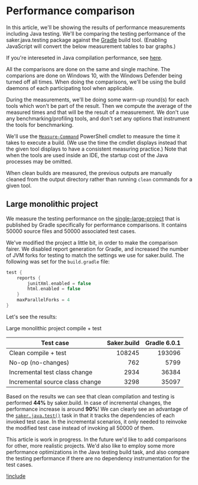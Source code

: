 # Performance comparison

In this article, we'll be showing the results of performance measurements including Java testing. We'll be comparing the testing performance of the saker.java.testing package against the [Gradle](https://gradle.org/) build tool.<noscript> (Enabling JavaScript will convert the below measurement tables to bar graphs.)</noscript>

If you're intereseted in Java compilation performance, see [here](root:/saker.java.compiler/doc/performancecomparison.html).

All the comparisons are done on the same and single machine. The comparions are done on Windows 10, with the Windows Defender being turned off all times. When doing the comparisons, we'll be using the build daemons of each participating tool when applicable.

During the measurements, we'll be doing some warm-up round(s) for each tools which won't be part of the result. Then we compute the average of the measured times and that will be the result of a measurement. We don't use any benchmarking/profiling tools, and don't set any options that instrument the tools for benchmarking.

We'll use the [`Measure-Command`](https://docs.microsoft.com/en-us/powershell/module/microsoft.powershell.utility/measure-command?view=powershell-6) PowerShell cmdlet to measure the time it takes to execute a build. (We use the time the cmdlet displays instead that the given tool displays to have a consistent measuring practice.) Note that when the tools are used inside an IDE, the startup cost of the Java processes may be omitted.

When clean builds are measured, the previous outputs are manually cleaned from the output directory rather than running `clean` commands for a given tool.

## Large monolithic project

We measure the testing performance on the [single-large-project](https://github.com/gradle/performance-comparisons/tree/13739fa299e485c079335b0cd5b30da1cff92234/single-large-project) that is published by Gradle specifically for performance comparisons. It contains 50000 source files and 50000 associated test cases. 

We've modified the project a little bit, in order to make the comparison fairer. We disabled report generation for Gradle, and increased the number of JVM forks for testing to match the settings we use for saker.build. The following was set for the `build.gradle` file:

```groovy
test {
    reports {
        junitXml.enabled = false
		html.enabled = false
    }
	maxParallelForks = 4
}
```

Let's see the results:

<div id="perf-large-monolithic-test" style="--doc-metric:'ms';" class="doc-bar-graph" doc-label-y="duration">

<div class="doc-bar-graph-title">Large monolithic project compile + test</div>

| Test case                        	| Saker.build 	| Gradle 6.0.1 	|
|----------------------------------	|------------:	|-------------:	|
| Clean compile + test             	|      108245 	|       193096 	|
| No-op (no-changes)               	|         762 	|         5799 	|
| Incremental test class change    	|        2934 	|        36384 	|
| Incremental source class change 	|        3298 	|        35097 	|

</div>

Based on the results we can see that clean compilation and testing is performed **44%** by saker.build. In case of incremental changes, the performance increase is around **90%**! We can clearly see an advantage of the [`saker.java.test()`](/taskdoc/saker.java.test.html) task in that it tracks the dependencies of each invoked test case. In the incremental scenarios, it only needed to reinvoke the modified test case instead of invoking all 50000 of them.

<div class="doc-wip">

This article is work in progress. In the future we'd like to add comparisons for other, more realistic projects. We'd also like to employ some more performance optimizations in the Java testing build task, and also compare the testing performance if there are no dependency instrumentation for the test cases.

</div>

[!include](buildres:/inc/bargraph.inc.txt)